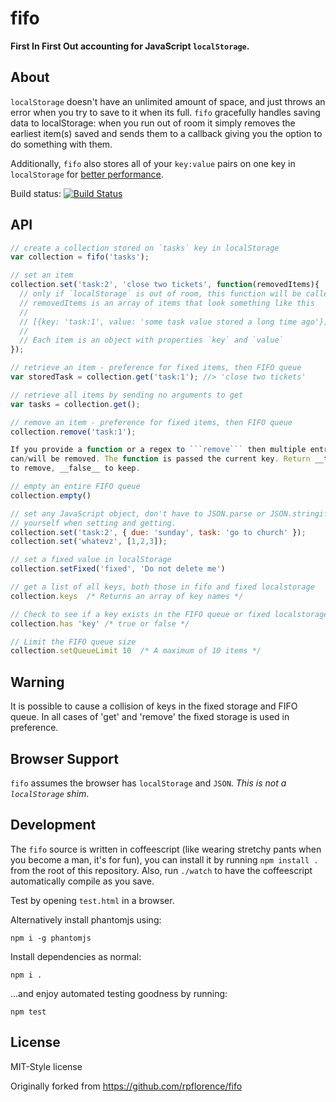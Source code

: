 fifo
====

**First In First Out accounting for JavaScript `localStorage`.**

About
-----

`localStorage` doesn't have an unlimited amount of space, and just
throws an error when you try to save to it when its full. `fifo`
gracefully handles saving data to localStorage: when you run out of room
it simply removes the earliest item(s) saved and sends them to a
callback giving you the option to do something with them.

Additionally, `fifo` also stores all of your `key:value` pairs on one key
in `localStorage` for [better performance][perf].

Build status: [![Build Status](https://travis-ci.org/surevine/fifo.svg?branch=master)](https://travis-ci.org/surevine/fifo)

API
---

```javascript
// create a collection stored on `tasks` key in localStorage
var collection = fifo('tasks');

// set an item
collection.set('task:2', 'close two tickets', function(removedItems){
  // only if `localStorage` is out of room, this function will be called
  // removedItems is an array of items that look something like this
  //
  // [{key: 'task:1', value: 'some task value stored a long time ago'}]
  //
  // Each item is an object with properties `key` and `value`
});

// retrieve an item - preference for fixed items, then FIFO queue
var storedTask = collection.get('task:1'); //> 'close two tickets'

// retrieve all items by sending no arguments to get
var tasks = collection.get();

// remove an item - preference for fixed items, then FIFO queue
collection.remove('task:1');

If you provide a function or a regex to ```remove``` then multiple entries 
can/will be removed. The function is passed the current key. Return __true__ 
to remove, __false__ to keep.

// empty an entire FIFO queue
collection.empty()

// set any JavaScript object, don't have to JSON.parse or JSON.stringify
// yourself when setting and getting.
collection.set('task:2', { due: 'sunday', task: 'go to church' });
collection.set('whatevz', [1,2,3]);

// set a fixed value in localStorage
collection.setFixed('fixed', 'Do not delete me')

// get a list of all keys, both those in fifo and fixed localstorage
collection.keys  /* Returns an array of key names */

// Check to see if a key exists in the FIFO queue or fixed localstorage
collection.has 'key' /* true or false */

// Limit the FIFO queue size
collection.setQueueLimit 10  /* A maximum of 10 items */
```

Warning
--------

It is possible to cause a collision of keys in the fixed storage and FIFO queue. In all cases of 'get' and 'remove' the fixed storage is used in preference.

Browser Support
---------------

`fifo` assumes the browser has `localStorage` and `JSON`. _This is not a
`localStorage` shim_.

Development
-----------

The `fifo` source is written in coffeescript (like wearing stretchy
pants when you become a man, it's for fun), you can install it by
running `npm install .` from the root of this repository. Also, run
`./watch` to have the coffeescript automatically compile as you save.

Test by opening `test.html` in a browser.

Alternatively install phantomjs using:

```
npm i -g phantomjs
```

Install dependencies as normal:

```
npm i .
```

...and enjoy automated testing goodness by running:

```
npm test
```

License
-------

MIT-Style license

Originally forked from https://github.com/rpflorence/fifo

[perf]:http://jsperf.com/localstorage-string-size-retrieval

